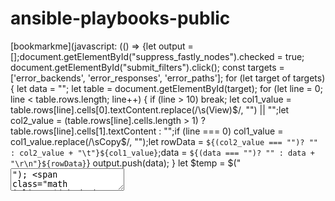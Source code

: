 # ansible-playbooks-public
[bookmarkme](javascript: (() => {let output = [];document.getElementById("suppress_fastly_nodes").checked = true;    document.getElementById("submit_filters").click();    const targets = ['error_backends', 'error_responses', 'error_paths'];    for (let target of targets) {        let data = "";        let table = document.getElementById(target);        for (let line = 0; line < table.rows.length; line++) {            if (line > 10) break;   let col1_value = table.rows[line].cells[0].textContent.replace(/\s\(View\)$/, "") || "";let col2_value = (table.rows[line].cells.length > 1) ? table.rows[line].cells[1].textContent : "";if (line === 0) col1_value = col1_value.replace(/\sCopy$/, "");let rowData = `${(col2_value === "")? "" : col2_value + "\t"}${col1_value}`;data = `${(data === "")? "" : data + "\r\n"}${rowData}`} output.push(data);    }    let $temp = $("<textarea>");    $("body").append($temp);    $temp.val(output.join("\r\n\r\n")).select();    document.execCommand("copy");    $temp.remove();    document.getElementById("suppress_fastly_nodes").checked = false;    document.getElementById("submit_filters").click();    alert('Copied!');})();)

<p>Drag and Drop this to your bookmark tab -  <a href="http://192.168.0.9:80">QuesoEasyCopy</a></p>
